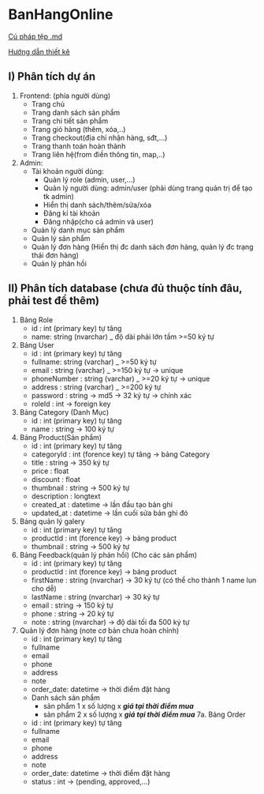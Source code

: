 # BanHangOnline
 
[Cú pháp tệp .md](https://viblo.asia/helps/cach-su-dung-markdown-bxjvZYnwkJZ)

[Hướng dẫn thiết kê](https://www.youtube.com/playlist?list=PLMPBVRu4TjAzulJw0CK1Qlxzi3cXXYEio)

## I) Phân tích dự án
1. Frontend: (phía người dùng)
   * Trang chủ
   * Trang danh sách sản phẩm
   * Trang chi tiết sản phẩm
   * Trang giỏ hàng (thêm, xóa,..)
   * Trang checkout(địa chỉ nhận hàng, sđt,...)
   * Trang thanh toán hoàn thành
   * Trang liên hệ(from điền thông tin, map,..)
2. Admin:
   * Tài khoản người dùng:
     - Quản lý role (admin, user,...)
     - Quản lý người dùng: admin/user (phải dùng trang quản trị để tạo tk admin)
     - Hiển thị danh sách/thêm/sửa/xóa
     - Đăng kí tài khoản
     - Đăng nhập(cho cả admin và user)
   * Quản lý danh mục sản phẩm
   * Quản lý sản phẩm
   * Quản lý đơn hàng (Hiển thị đc danh sách đơn hàng, quản lý đc trạng thái đơn hàng)
   * Quản lý phản hồi


## II) Phân tích database (chưa đủ thuộc tính đâu, phải test để thêm)
1. Bảng Role
   * id : int (primary key) tự tăng
   * name: string (nvarchar) _ độ dài phải lớn tầm >=50 ký tự
2. Bảng User
   * id : int (primary key) tự tăng
   * fullname: string (varchar) _ >=50 ký tự
   * email : string (varchar) _ >=150 ký tự -> unique
   * phoneNumber : string (varchar) _ >=20 ký tự -> unique
   * address : string (varchar) _ >=200 ký tự
   * password : string -> md5 -> 32 ký tự -> chính xác
   * roleId : int -> foreign key
3. Bảng Category (Danh Mục)
   * id : int (primary key) tự tăng
   * name : string -> 100 ký tự
4. Bảng Product(Sản phẩm)
   * id : int (primary key) tự tăng
   * categoryId : int (forence key) tự tăng -> bảng Category
   * title : string -> 350 ký tự
   * price : float
   * discount : float
   * thumbnail : string -> 500 ký tự
   * description : longtext
   * created_at : datetime -> lần đầu tạo bản ghi
   * updated_at : datetime -> lần cuối sửa bản ghi đó
5. Bảng quản lý galery
   * id : int (primary key) tự tăng
   * productId : int (forence key) -> bảng product
   * thumbnail : string -> 500 ký tự
6. Bảng Feedback(quản lý phản hồi) (Cho các sản phẩm)
   * id : int (primary key) tự tăng
   * productId : int (forence key) -> bảng product
   * firstName : string (nvarchar) -> 30 ký tự (có thể cho thành 1 name lun cho dễ)
   * lastName : string (nvarchar) -> 30 ký tự
   * email : string -> 150 ký tự
   * phone : string -> 20 ký tự
   * note : string (nvarchar) -> độ dài tối đa 500 ký tự
7. Quản lý đơn hàng (note cơ bản chưa hoàn chỉnh)
   * id : int (primary key) tự tăng
   * fullname
   * email
   * phone
   * address
   * note
   * order_date: datetime -> thời điểm đặt hàng
   * Danh sách sản phẩm
     - sản phẩm 1 x số lượng x ***giá tại thời điểm mua***
     - sản phẩm 2 x số lượng x ***giá tại thời điểm mua***
7a. Bảng Order
   * id : int (primary key) tự tăng
   * fullname
   * email
   * phone
   * address
   * note
   * order_date: datetime -> thời điểm đặt hàng
   * status : int -> (pending, approved,...)
